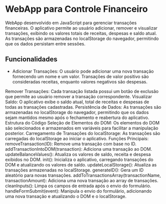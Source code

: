 <h1>WebApp para Controle Financeiro</h1>

<p>WebApp desenvolvido em JavaScript para gerenciar transações financeiras. O aplicativo permite ao usuário adicionar, remover e visualizar transações, exibindo os valores totais de receitas, despesas e saldo atual. As transações são armazenadas no localStorage do navegador, permitindo que os dados persistam entre sessões.</p>

<h2>Funcionalidades</h2>
<ul><li>Adicionar Transações: O usuário pode adicionar uma nova transação fornecendo um nome e um valor. Transações de valor positivo são consideradas receitas, enquanto valores negativos são despesas.</li></ul>
Remover Transações: Cada transação listada possui um botão de exclusão que permite ao usuário remover a transação correspondente.
Visualizar Saldo: O aplicativo exibe o saldo atual, total de receitas e despesas de todas as transações cadastradas.
Persistência de Dados: As transações são armazenadas no localStorage do navegador, permitindo que os dados sejam mantidos mesmo após o fechamento e reabertura do aplicativo.
Estrutura do Código
Seleção de Elementos do DOM: Os elementos do DOM são selecionados e armazenados em variáveis para facilitar a manipulação posterior.
Carregamento de Transações do localStorage: As transações são carregadas do localStorage ao iniciar o aplicativo.
Funções Principais:
removeTransaction(ID): Remove uma transação com base no ID.
addTransactionIntoDOM(transaction): Adiciona uma transação ao DOM.
updateBalanceValues(): Atualiza os valores de saldo, receita e despesa exibidos no DOM.
init(): Inicializa o aplicativo, carregando transações do DOM e atualizando os valores de saldo.
updateLocalStorage(): Atualiza as transações armazenadas no localStorage.
generateID(): Gera um ID aleatório para novas transações.
addToTransactionsArray(transactionName, transactionAmount): Adiciona uma nova transação ao array de transações.
cleanInputs(): Limpa os campos de entrada após o envio do formulário.
handleFormSubmit(event): Manipula o envio do formulário, adicionando uma nova transação e atualizando o DOM e o localStorage.
 
